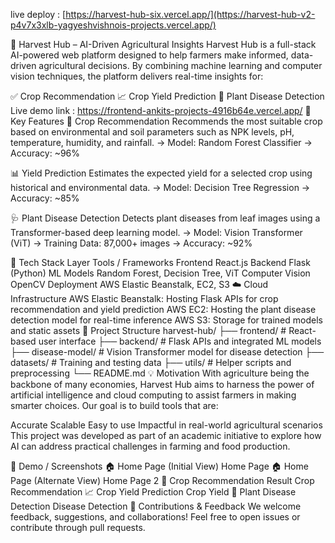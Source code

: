  live deploy : [https://harvest-hub-six.vercel.app/](https://harvest-hub-v2-p4v7x3xlb-yagyeshvishnois-projects.vercel.app/)





🌾 Harvest Hub – AI-Driven Agricultural Insights
Harvest Hub is a full-stack AI-powered web platform designed to help farmers make informed, data-driven agricultural decisions. By combining machine learning and computer vision techniques, the platform delivers real-time insights for:

✅ Crop Recommendation
📈 Crop Yield Prediction
🍂 Plant Disease Detection Live demo link : https://frontend-ankits-projects-4916b64e.vercel.app/
🚀 Key Features
🌱 Crop Recommendation
Recommends the most suitable crop based on environmental and soil parameters such as NPK levels, pH, temperature, humidity, and rainfall. → Model: Random Forest Classifier → Accuracy: ~96%

📊 Yield Prediction
Estimates the expected yield for a selected crop using historical and environmental data. → Model: Decision Tree Regression → Accuracy: ~85%

🩺 Plant Disease Detection
Detects plant diseases from leaf images using a Transformer-based deep learning model. → Model: Vision Transformer (ViT) → Training Data: 87,000+ images → Accuracy: ~92%

🧰 Tech Stack
Layer	Tools / Frameworks
Frontend	React.js
Backend	Flask (Python)
ML Models	Random Forest, Decision Tree, ViT
Computer Vision	OpenCV
Deployment	AWS Elastic Beanstalk, EC2, S3
☁️ Cloud Infrastructure
AWS Elastic Beanstalk: Hosting Flask APIs for crop recommendation and yield prediction
AWS EC2: Hosting the plant disease detection model for real-time inference
AWS S3: Storage for trained models and static assets
📁 Project Structure
harvest-hub/
├── frontend/          # React-based user interface
├── backend/           # Flask APIs and integrated ML models
├── disease-model/     # Vision Transformer model for disease detection
├── datasets/          # Training and testing data
├── utils/             # Helper scripts and preprocessing
└── README.md
💡 Motivation
With agriculture being the backbone of many economies, Harvest Hub aims to harness the power of artificial intelligence and cloud computing to assist farmers in making smarter choices. Our goal is to build tools that are:

Accurate
Scalable
Easy to use
Impactful in real-world agricultural scenarios
This project was developed as part of an academic initiative to explore how AI can address practical challenges in farming and food production.

📸 Demo / Screenshots
🏠 Home Page (Initial View)
Home Page	🏠 Home Page (Alternate View)
Home Page 2
🌱 Crop Recommendation Result
Crop Recommendation	📈 Crop Yield Prediction
Crop Yield
🍂 Plant Disease Detection
Disease Detection
🤝 Contributions & Feedback
We welcome feedback, suggestions, and collaborations! Feel free to open issues or contribute through pull requests.

